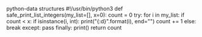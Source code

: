 python-data structures
#!/usr/bin/python3
def safe_print_list_integers(my_list=[], x=0):
    count = 0
    try:
        for i in my_list:
            if count < x:
                if isinstance(i, int):
                    print("{:d}".format(i), end="")
                count += 1
            else:
                break
    except:
        pass
    finally:
        print()
    return count